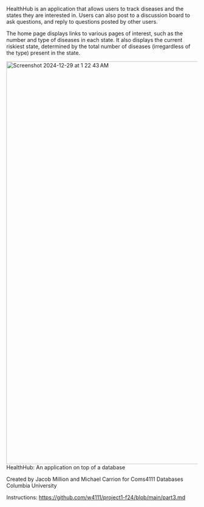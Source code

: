 

HealthHub is an application that allows users to track diseases and the states they are interested in.
Users can also post to a discussion board to ask questions, and reply to questions posted by other users.

The home page displays links to various pages of interest, such as the number and type of diseases in each state.
It also displays the current riskiest state, determined by the total number of diseases (irregardless of the type) present in the state.

<img width="1060" alt="Screenshot 2024-12-29 at 1 22 43 AM" src="https://github.com/user-attachments/assets/2dd5c50b-631e-4c3f-b487-07297594406e" />HealthHub: An application on top of a database

Created by Jacob Million and Michael Carrion for Coms4111 Databases Columbia University

Instructions: https://github.com/w4111/project1-f24/blob/main/part3.md

